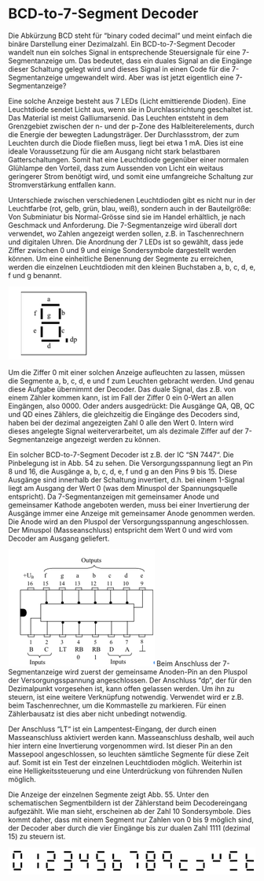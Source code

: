 # BCD-to-7-Segment Decoder

Die Abkürzung BCD steht für “binary coded decimal“ und meint einfach die binäre Darstellung einer Dezimalzahl. Ein BCD-to-7-Segment Decoder wandelt nun ein solches Signal in entsprechende Steuersignale für eine 7-Segmentanzeige um. Das bedeutet, dass ein duales Signal an die Eingänge dieser Schaltung gelegt wird und dieses Signal in einen Code für die 7-Segmentanzeige umgewandelt wird. Aber was ist jetzt eigentlich eine 7-Segmentanzeige?

Eine solche Anzeige besteht aus 7 LEDs (Licht emittierende Dioden). Eine Leuchtdiode sendet Licht aus, wenn sie in Durchlassrichtung geschaltet ist. Das Material ist meist Galliumarsenid. Das Leuchten entsteht in dem Grenzgebiet zwischen der n- und der p-Zone des Halbleiterelements, durch die Energie der bewegten Ladungsträger. Der Durchlassstrom, der zum Leuchten durch die Diode fließen muss, liegt bei etwa 1 mA. Dies ist eine ideale Voraussetzung für die am Ausgang nicht stark belastbaren Gatterschaltungen. Somit hat eine Leuchtdiode gegenüber einer normalen Glühlampe den Vorteil, dass zum Aussenden von Licht ein weitaus geringerer Strom benötigt wird, und somit eine umfangreiche Schaltung zur Stromverstärkung entfallen kann.

Unterschiede zwischen verschiedenen Leuchtdioden gibt es nicht nur in der Leuchtfarbe (rot, gelb, grün, blau, weiß), sondern auch in der Bauteilgröße: Von Subminiatur bis Normal-Grösse sind sie im Handel erhältlich, je nach Geschmack und Anforderung.
Die 7-Segmentanzeige wird überall dort verwendet, wo Zahlen angezeigt werden sollen, z.B. in Taschenrechnern und digitalen Uhren. Die Anordnung der 7 LEDs ist so gewählt, dass jede Ziffer zwischen 0 und 9 und einige Sondersymbole dargestellt werden können. Um eine einheitliche Benennung der Segmente zu erreichen, werden die einzelnen Leuchtdioden mit den kleinen Buchstaben a, b, c, d, e, f und g benannt.

![schaltung](img01.png)

Um die Ziffer 0 mit einer solchen Anzeige aufleuchten zu lassen, müssen die Segmente a, b, c, d, e und f zum Leuchten gebracht werden. Und genau diese Aufgabe übernimmt der Decoder. Das duale Signal, das z.B. von einem Zähler kommen kann, ist im Fall der Ziffer 0 ein 0-Wert an allen Eingängen, also 0000. Oder anders ausgedrückt: Die Ausgänge QA, QB, QC und QD eines Zählers, die gleichzeitig die Eingänge des Decoders sind, haben bei der dezimal angezeigten Zahl 0 alle den Wert 0. Intern wird dieses angelegte Signal weiterverarbeitet, um als dezimale Ziffer auf der 7-Segmentanzeige angezeigt werden zu können.

Ein solcher BCD-to-7-Segment Decoder ist z.B. der IC “SN 7447“. Die Pinbelegung ist in Abb. 54 zu sehen. Die Versorgungsspannung liegt an Pin 8 und 16, die Ausgänge a, b, c, d, e, f und g an den Pins 9 bis 15. Diese Ausgänge sind innerhalb der Schaltung invertiert, d.h. bei einem 1-Signal liegt am Ausgang der Wert 0 (was dem Minuspol der Spannungsquelle entspricht). Da 7-Segmentanzeigen mit gemeinsamer Anode und gemeinsamer Kathode angeboten werden, muss bei einer Invertierung der Ausgänge immer eine Anzeige mit gemeinsamer Anode genommen werden. Die Anode wird an den Pluspol der Versorgungsspannung angeschlossen. Der Minuspol (Masseanschluss) entspricht dem Wert 0 und wird vom Decoder am Ausgang geliefert.


![schaltung](img02.png)
Beim Anschluss der 7-Segmentanzeige wird zuerst der gemeinsame Anoden-Pin an den Pluspol der Versorgungsspannung angeschlossen. Der Anschluss “dp“, der für den Dezimalpunkt vorgesehen ist, kann offen gelassen werden. Um ihn zu steuern, ist eine weitere Verknüpfung notwendig. Verwendet wird er z.B. beim Taschenrechner, um die Kommastelle zu markieren. Für einen Zählerbausatz ist dies aber nicht unbedingt notwendig.

Der Anschluss “LT“ ist ein Lampentest-Eingang, der durch einen Masseanschluss aktiviert werden kann. Masseanschluss deshalb, weil auch hier intern eine Invertierung vorgenommen wird. Ist dieser Pin an den Massepool angeschlossen, so leuchten sämtliche Segmente für diese Zeit auf. Somit ist ein Test der einzelnen Leuchtdioden möglich. Weiterhin ist eine Helligkeitssteuerung und eine Unterdrückung von führenden Nullen möglich.

Die Anzeige der einzelnen Segmente zeigt Abb. 55. Unter den schematischen Segmentbildern ist der Zählerstand beim Decodereingang aufgezählt. Wie man sieht, erscheinen ab der Zahl 10 Sondersymbole. Dies kommt daher, dass mit einem Segment nur Zahlen von 0 bis 9 möglich sind, der Decoder aber durch die vier Eingänge bis zur dualen Zahl 1111 (dezimal 15) zu steuern ist.

![schaltung](img03.png)
